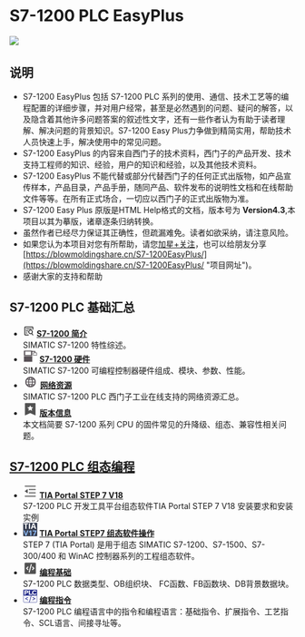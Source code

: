 # S7-1200 PLC EasyPlus

![](https://assets.new.siemens.com/siemens/assets/api/uuid:949810fa4b3b04bf5027400fa6bb8e0b83b51c03/quality:high/width:1125/crop:0:0,2265625:0,9978142076502732:0,501953125/digital-layer-basic-controller.jpg)

## 说明

- S7-1200 EasyPlus 包括 S7-1200 PLC 系列的使用、通信、技术工艺等的编程配置的详细步骤，并对用户经常，甚至是必然遇到的问题、疑问的解答，以及隐含着其他许多问题答案的叙述性文字，还有一些作者认为有助于读者理解、解决问题的背景知识。S7-1200 Easy Plus力争做到精简实用，帮助技术人员快速上手，解决使用中的常见问题。
- S7-1200 EasyPlus 的内容来自西门子的技术资料，西门子的产品开发、技术支持工程师的知识、经验，用户的知识和经验，以及其他技术资料。
- S7-1200 EasyPlus 不能代替或部分代替西门子的任何正式出版物，如产品宣传样本，产品目录，产品手册，随同产品、软件发布的说明性文档和在线帮助文件等等。在所有正式场合，一切应以西门子的正式出版物为准。
- S7-1200 Easy Plus 原版是HTML Help格式的文档，版本号为 **Version4.3**,本项目以其为摹版，诸章逐条归纳转换。
- 虽然作者已经尽力保证其正确性，但疏漏难免。读者如欲采纳，请注意风险。
- 如果您认为本项目对您有所帮助，请您[加星+关注](https://github.com/lybhb8/S7-1200EasyPlus/tree/main "本项目github仓库")，也可以给朋友分享[https://blowmoldingshare.cn/S7-1200EasyPlus/](https://blowmoldingshare.cn/S7-1200EasyPlus/ "项目网址")。
- 感谢大家的支持和帮助

## S7-1200 PLC 基础汇总

<!-- <div class="grid cards" markdown> -->


- ![alt text](./img/home/93预览.png) __[S7-1200 简介]__ <br> SIMATIC S7-1200 特性综述。
- ![alt text](./img/home/Machine.png) __[S7-1200 硬件]__ <br> SIMATIC S7-1200 可编程控制器硬件组成、模块、参数、性能。
- ![alt text](./img/home/Internet.png) __[网络资源]__  <br> SIMATIC S7-1200 PLC 西门子工业在线支持的网络资源汇总。
- ![alt text](./img/home/version.png) __[版本信息]__  <br> 本文档简要 S7-1200 系列 CPU 的固件常见的升降级、组态、兼容性相关问题。

<!-- </div> -->

  [S7-1200 简介]: 02-introduction/index.md
  [S7-1200 硬件]: 03-hardware/index.md
  [网络资源]: 01-resource/source/index.md
  [版本信息]: 04-version/index.md

## [S7-1200 PLC 组态编程](07-Program/index.md)

<!-- <div class="grid cards" markdown> -->


- ![alt text](./img/home/展开目录.png) __[TIA Portal STEP 7 V18]__ <br> S7-1200 PLC 开发工具平台组态软件TIA Portal STEP 7 V18 安装要求和安装实例
- ![alt text](./img/home/image.png) __[TIA Portal STEP7 组态软件操作]__  <br> STEP 7 (TIA Portal) 是用于组态 SIMATIC S7-1200、S7-1500、S7-300/400 和 WinAC 控制器系列的工程组态软件。
- ![alt text](./img/home/Code.png) __[编程基础]__ <br> S7-1200 PLC 数据类型、OB组织块、 FC函数、FB函数块、DB背景数据块。
- ![alt text](./img/home/PLC编程.png) __[编程指令]__ <br>  S7-1200 PLC 编程语言中的指令和编程语言：基础指令、扩展指令、工艺指令、SCL语言、间接寻址等。


<!-- </div> -->

 [TIA Portal STEP 7 V18]: ./07-Program/install.md
 [TIA Portal STEP7 组态软件操作]: ./07-Program/01-operation/index.md
 [编程基础]: ./07-Program/02-basic/index.md
 [编程指令]: ./07-Program/03-instruction/index.md
